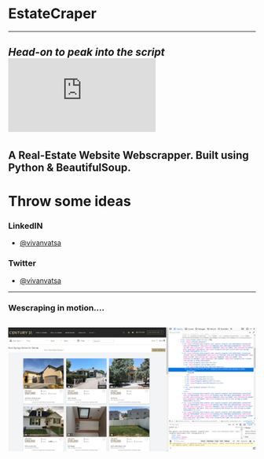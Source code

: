 # EstateCraper
--------------------
*Head-on to peak into the script*
![Sneak-Peak](https://github.com/VivanVatsa/EstateCraper/blob/main/Escraper.py)
-------------------
A Real-Estate Website Webscrapper. Built using Python &amp; BeautifulSoup.
--------------------
# Throw some ideas
### LinkedIN
* [@vivanvatsa](https://www.linkedin.com/in/vivanvatsa/)
### Twitter
* [@vivanvatsa](https://www.twitter.com/VivanVatsa)
--------------------
### Wescraping in motion....

![alt text](https://github.com/VivanVatsa/EstateCraper/blob/main/cen21.png)
--------------------
